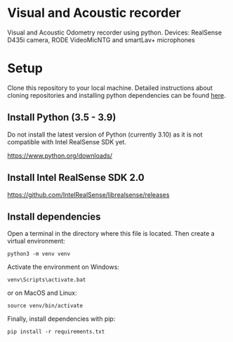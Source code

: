 # Visual and Acoustic recorder

Visual and Acoustic Odometry recorder using python. Devices: RealSense D435i
camera, RODE VideoMicNTG and smartLav+ microphones

# Setup

Clone this repository to your local machine. Detailed instructions about
cloning repositories and installing python dependencies can be found [here](https://docs.google.com/document/d/15Mj3x9Im7Yfz3sPo5f4dUjQZgabjVtIL2RBHvM2798E/edit?usp=sharing).

## Install Python (3.5 - 3.9)
Do not install the latest version of Python (currently 3.10) as it is not
compatible with Intel RealSense SDK yet.

https://www.python.org/downloads/

## Install Intel RealSense SDK 2.0

https://github.com/IntelRealSense/librealsense/releases

## Install dependencies
Open a terminal in the directory where this file is located. Then create a
virtual environment:
```
python3 -m venv venv
```

Activate the environment on Windows:
```
venv\Scripts\activate.bat
```
or on MacOS and Linux:
```
source venv/bin/activate
```

Finally, install dependencies with pip:
```
pip install -r requirements.txt
```